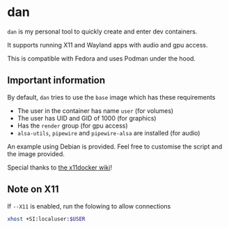 # dan
`dan` is my personal tool to quickly create and enter dev containers. 

It supports running X11 and Wayland apps with audio and gpu access. 

This is compatible with Fedora and uses Podman under the hood. 

## Important information

By default, `dan` tries to use the `base` image which has these requirements
- The user in the container has name `user` (for volumes)
- The user has UID and GID of 1000 (for graphics)
- Has the `render` group (for gpu access)
- `alsa-utils`, `pipewire` and `pipewire-alsa` are installed (for audio)

An example using Debian is provided. Feel free to customise the script and the image provided.

Special thanks to [the x11docker wiki](https://github.com/mviereck/x11docker/wiki)!

## Note on X11

If `--X11` is enabled, run the folowing to allow connections
```bash
xhost +SI:localuser:$USER
```

